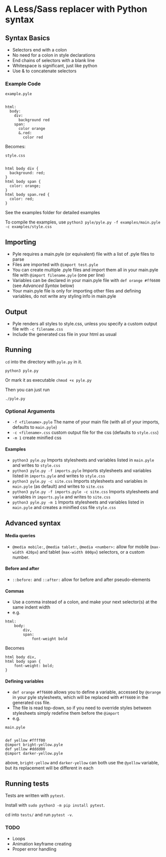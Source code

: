 # A Less/Sass replacer with Python syntax

## Syntax Basics
- Selectors end with a colon
- No need for a colon in style declarations
- End chains of selectors with a blank line
- Whitespace is significant, just like python
- Use & to concatenate selectors

### Example Code
```
example.pyle


html:
  body:
    div:
      background red  
    span:
      color orange
      &.red:
        color red
```


Becomes:
```
style.css 


html body div {
  background: red;
}
html body span {
  color: orange;
}
html body span.red {
  color: red;
}
```

See the examples folder for detailed examples

To compile the examples, use `python3 pyle/pyle.py -f examples/main.pyle -c examples/style.css`

## Importing
- Pyle requires a main.pyle (or equivalent) file with a list of .pyle files to parse
- Files are imported with `@import test.pyle`
- You can create multiple .pyle files and import them all in your main.pyle file with `@import filename.pyle` (one per line)
- Variables can be declared in your main.pyle file with `def orange #ff6600` (see *Advanced Syntax* below)
- Your main.pyle file is only for importing other files and defining variables, do not write any styling info in main.pyle

## Output
- Pyle renders all styles to style.css, unless you specify a custom output file with `-c filename.css`
- Include the generated css file in your html as usual

## Running
`cd` into the directory with `pyle.py` in it. 

`python3 pyle.py`

Or mark it as executable `chmod +x pyle.py`

Then you can just run

`./pyle.py`

### Optional Arguments
- `-f <filename>.pyle` The name of your main file (with all of your imports, defaults to `main.pyle`)
- `-c <filename>.css` custom output file for the css (defaults to `style.css`)
- `-m 1` create minified css

#### Examples 
- `python3 pyle.py` Imports stylesheets and variables listed in `main.pyle` and writes to `style.css`
- `python3 pyle.py -f imports.pyle` Imports stylesheets and variables listed in `imports.pyle` and writes to `style.css`
- `python3 pyle.py -c site.css` Imports stylesheets and variables in `main.pyle` (as default) and writes to `site.css`
- `python3 pyle.py -f imports.pyle -c site.css` Imports stylesheets and variables in `imports.pyle` and writes to `site.css`
- `python3 pyle.py -m 1` Imports stylesheets and variables listed in `main.pyle` and creates a minified css file `style.css`

## Advanced syntax
#### Media queries
- `@media mobile:`, `@media tablet:`, `@media <number>:` allow for mobile (`max-width 420px`) and tablet (`max-width 800px`) selectors, or a custom number.

#### Before and after
- `::before:` and `::after:` allow for before and after pseudo-elements

#### Commas
- Use a comma instead of a colon, and make your next selector(s) at the same indent width
- e.g.

```
html:
    body:
        div,
        span:
            font-weight bold
```

Becomes

```
html body div,
html body span {
    font-weight: bold;
}
```

#### Defining variables
- `def orange #ff6600` allows you to define a variable, accessed by `@orange` in your pyle stylesheets, which will be replaced with `#ff6600` in the generated css file.
- The file is read top-down, so if you need to override styles between stylesheets simply redefine them before the `@import`
- e.g.
```
main.pyle


def yellow #ffff00
@import bright-yellow.pyle
def yellow #dddd00
@import darker-yellow.pyle
```
above, `bright-yellow` and `darker-yellow` can both use the `@yellow` variable, but its replacement will be different in each

## Running tests
Tests are written with `pytest`.

Install with `sudo python3 -m pip install pytest`. 

cd into `tests/` and run `pytest -v`.

### TODO
- Loops
- Animation keyframe creating
- Proper error handling
